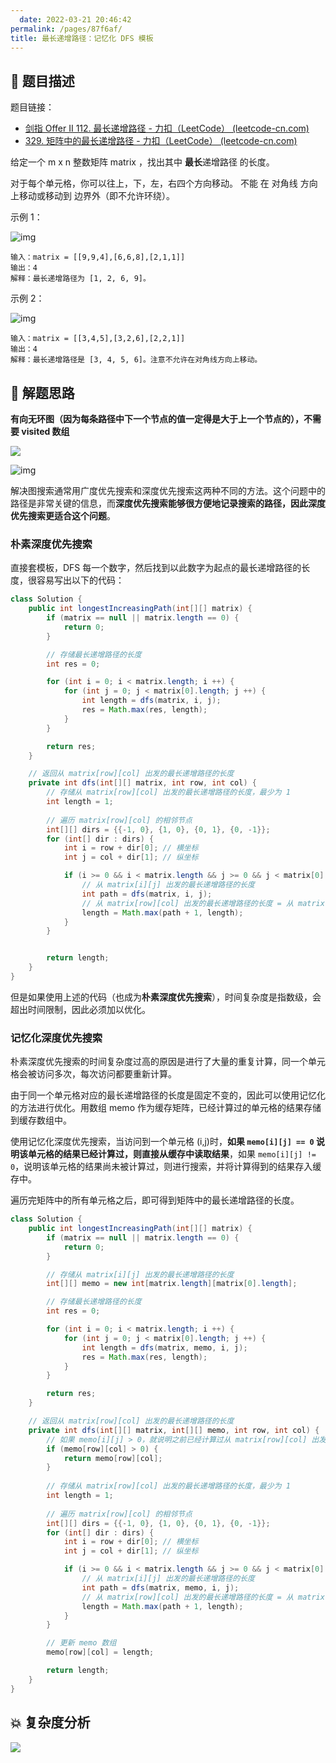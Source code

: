 ```yaml
---
  date: 2022-03-21 20:46:42
permalink: /pages/87f6af/
title: 最长递增路径：记忆化 DFS 模板
---
```


## 📃 题目描述

题目链接：

- [剑指 Offer II 112. 最长递增路径 - 力扣（LeetCode） (leetcode-cn.com)](https://leetcode-cn.com/problems/fpTFWP/)
- [329. 矩阵中的最长递增路径 - 力扣（LeetCode） (leetcode-cn.com)](https://leetcode-cn.com/problems/longest-increasing-path-in-a-matrix/)

给定一个 m x n 整数矩阵 matrix ，找出其中 **最长**递增路径 的长度。

对于每个单元格，你可以往上，下，左，右四个方向移动。 不能 在 对角线 方向上移动或移动到 边界外（即不允许环绕）。

示例 1：

![img](https://assets.leetcode.com/uploads/2021/01/05/grid1.jpg)

```
输入：matrix = [[9,9,4],[6,6,8],[2,1,1]]
输出：4 
解释：最长递增路径为 [1, 2, 6, 9]。
```

示例 2：

![img](https://assets.leetcode.com/uploads/2021/01/27/tmp-grid.jpg)

```
输入：matrix = [[3,4,5],[3,2,6],[2,2,1]]
输出：4 
解释：最长递增路径是 [3, 4, 5, 6]。注意不允许在对角线方向上移动。
```

## 🔔 解题思路

**有向无环图（因为每条路径中下一个节点的值一定得是大于上一个节点的），不需要 visited 数组**

![](https://staticcdn1-5.umiwi.com/epms_ebook/2897d244a7177910fc7e4267bf0806ba.jpg?x-oss-process=image/resize,w_1707,m_lfit)

![img](https://staticcdn1-5.umiwi.com/epms_ebook/0b26a741104eeb4e10693c529319d435.jpg?x-oss-process=image/resize,w_1707,m_lfit)

解决图搜索通常用广度优先搜索和深度优先搜索这两种不同的方法。这个问题中的路径是非常关键的信息，而**深度优先搜索能够很方便地记录搜索的路径，因此深度优先搜索更适合这个问题**。

### 朴素深度优先搜索

直接套模板，DFS 每一个数字，然后找到以此数字为起点的最长递增路径的长度，很容易写出以下的代码：

```java
class Solution {
    public int longestIncreasingPath(int[][] matrix) {
        if (matrix == null || matrix.length == 0) {
            return 0;
        }

        // 存储最长递增路径的长度
        int res = 0;

        for (int i = 0; i < matrix.length; i ++) {
            for (int j = 0; j < matrix[0].length; j ++) {
                int length = dfs(matrix, i, j);
                res = Math.max(res, length);
            }
        }

        return res;
    }

    // 返回从 matrix[row][col] 出发的最长递增路径的长度
    private int dfs(int[][] matrix, int row, int col) {
        // 存储从 matrix[row][col] 出发的最长递增路径的长度，最少为 1
        int length = 1;
        
        // 遍历 matrix[row][col] 的相邻节点
        int[][] dirs = {{-1, 0}, {1, 0}, {0, 1}, {0, -1}};
        for (int[] dir : dirs) {
            int i = row + dir[0]; // 横坐标
            int j = col + dir[1]; // 纵坐标

            if (i >= 0 && i < matrix.length && j >= 0 && j < matrix[0].length && matrix[i][j] > matrix[row][col]) {
                // 从 matrix[i][j] 出发的最长递增路径的长度
                int path = dfs(matrix, i, j);
                // 从 matrix[row][col] 出发的最长递增路径的长度 = 从 matrix[i][j] 出发的最长递增路径的长度 + 1
                length = Math.max(path + 1, length);
            }
        }


        return length;
    }
}
```

但是如果使用上述的代码（也成为**朴素深度优先搜索**），时间复杂度是指数级，会超出时间限制，因此必须加以优化。

### 记忆化深度优先搜索

朴素深度优先搜索的时间复杂度过高的原因是进行了大量的重复计算，同一个单元格会被访问多次，每次访问都要重新计算。

由于同一个单元格对应的最长递增路径的长度是固定不变的，因此可以使用记忆化的方法进行优化。用数组 memo 作为缓存矩阵，已经计算过的单元格的结果存储到缓存数组中。

使用记忆化深度优先搜索，当访问到一个单元格 (i,j)时，**如果 `memo[i][j] == 0` 说明该单元格的结果已经计算过，则直接从缓存中读取结果**，如果 `memo[i][j] != 0`，说明该单元格的结果尚未被计算过，则进行搜索，并将计算得到的结果存入缓存中。

遍历完矩阵中的所有单元格之后，即可得到矩阵中的最长递增路径的长度。

```java
class Solution {
    public int longestIncreasingPath(int[][] matrix) {
        if (matrix == null || matrix.length == 0) {
            return 0;
        }

        // 存储从 matrix[i][j] 出发的最长递增路径的长度
        int[][] memo = new int[matrix.length][matrix[0].length];

        // 存储最长递增路径的长度
        int res = 0;

        for (int i = 0; i < matrix.length; i ++) {
            for (int j = 0; j < matrix[0].length; j ++) {
                int length = dfs(matrix, memo, i, j);
                res = Math.max(res, length);
            }
        }

        return res;
    }

    // 返回从 matrix[row][col] 出发的最长递增路径的长度
    private int dfs(int[][] matrix, int[][] memo, int row, int col) {
        // 如果 memo[i][j] > 0，就说明之前已经计算过从 matrix[row][col] 出发的最长递增路径的长度，直接返回
        if (memo[row][col] > 0) {
            return memo[row][col];
        }
        
        // 存储从 matrix[row][col] 出发的最长递增路径的长度，最少为 1
        int length = 1;
        
        // 遍历 matrix[row][col] 的相邻节点
        int[][] dirs = {{-1, 0}, {1, 0}, {0, 1}, {0, -1}};
        for (int[] dir : dirs) {
            int i = row + dir[0]; // 横坐标
            int j = col + dir[1]; // 纵坐标

            if (i >= 0 && i < matrix.length && j >= 0 && j < matrix[0].length && matrix[i][j] > matrix[row][col]) {
                // 从 matrix[i][j] 出发的最长递增路径的长度
                int path = dfs(matrix, memo, i, j);
                // 从 matrix[row][col] 出发的最长递增路径的长度 = 从 matrix[i][j] 出发的最长递增路径的长度 + 1
                length = Math.max(path + 1, length);
            }
        }

        // 更新 memo 数组
        memo[row][col] = length;

        return length;
    }
}
```



## 💥 复杂度分析

![](https://cs-wiki.oss-cn-shanghai.aliyuncs.com/img/20220517122239.png)


